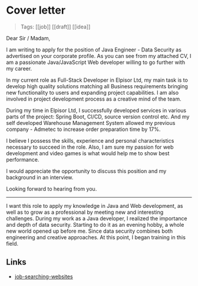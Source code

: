 # Cover letter
>Tags: [[job]] [[draft]] [[idea]] 

Dear Sir / Madam,

I am writing to apply for the position of Java Engineer - Data Security as advertised on your corporate profile. As you can see from my attached CV, I am a passionate Java/JavaScript Web developer willing to go further with my career.

In my current role as Full-Stack Developer in Elpisor Ltd, my main task is to develop high quality solutions matching all Business requirements bringing new functionality to users and expanding project capabilities. I am also involved in project development process as a creative mind of the team.

During my time in Elpisor Ltd, I successfully developed services in various parts of the project: Spring Boot, CI/CD, source version control etc. And my self developed Warehouse Management System allowed my previous company - Admetec to increase order preparation time by 17%.

I believe I possess the skills, experience and personal characteristics necessary to succeed in the role. Also, I am sure my passion for web development and video games is what would help me to show best performance. 

I would appreciate the opportunity to discuss this position and my background in an interview.

Looking forward to hearing from you.

-------------------------------

I want this role to apply my knowledge in Java and Web development, as well as to grow as a professional by meeting new and interesting challenges. 
During my work as a Java developer, I realized the importance and depth of data security. Starting to do it as an evening hobby, a whole new world opened up before me. Since data security combines both engineering and creative approaches. At this point, I began training in this field. 

## Links
- [job-searching-websites](notes/old/job-searching-websites.md)